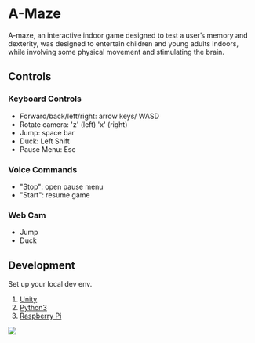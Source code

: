 # A-Maze

A-maze, an interactive indoor game designed to test a user’s memory and dexterity, was designed to entertain children and young adults indoors, while involving some physical movement and stimulating the brain.

## Controls

### Keyboard Controls

- Forward/back/left/right: arrow keys/ WASD
- Rotate camera: 'z' (left) 'x' (right)
- Jump: space bar
- Duck: Left Shift
- Pause Menu: Esc

### Voice Commands

- "Stop": open pause menu
- "Start": resume game

### Web Cam

- Jump
- Duck

## Development

Set up your local dev env.

1. [Unity](https://unity3d.com/get-unity/download)
2. [Python3](https://www.python.org/downloads/)
3. [Raspberry Pi](https://www.raspberrypi.com/products/)

<img src="..\1.jpg" />
